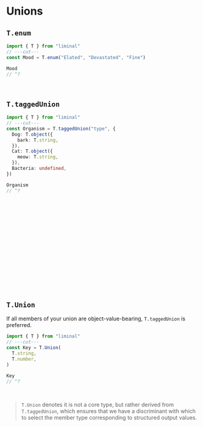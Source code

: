 # Unions

## `T.enum`

```ts
import { T } from "liminal"
// ---cut---
const Mood = T.enum("Elated", "Devastated", "Fine")

Mood
// ^?
```

<br />

## `T.taggedUnion`

```ts
import { T } from "liminal"
// ---cut---
const Organism = T.taggedUnion("type", {
  Dog: T.object({
    bark: T.string,
  }),
  Cat: T.object({
    meow: T.string,
  }),
  Bacteria: undefined,
})

Organism
// ^?
```

<br />
<br />
<br />
<br />
<br />
<br />
<br />
<br />
<br />
<br />
<br />
<br />
<br />
<br />

## `T.Union`

If all members of your union are object-value-bearing, `T.taggedUnion` is preferred.

```ts
import { T } from "liminal"
// ---cut---
const Key = T.Union(
  T.string,
  T.number,
)

Key
// ^?
```

<br />

> `T.Union` denotes it is not a core type, but rather derived from `T.taggedUnion`, which ensures
> that we have a discriminant with which to select the member type corresponding to structured
> output values.
